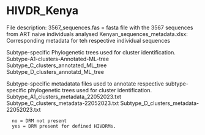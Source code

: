 # HIVDR_Kenya
File description:
3567_sequences.fas = fasta file with the 3567 sequences from ART naive individuals analysed 
Kenyan_sequences_metadata.xlsx: Corresponding metadata for teh respective individual sequences

Subtype-specific Phylogenetic trees used for cluster identification. 
      Subtype-A1-clusters-Annotated-ML-tree
      Subtype_C_clusters_annotated_ML_tree
      Subtype_D_clusters_annotatd_ML_tree

Subtype-specific metadatata files used to annotate respective subtype-specific phylogenetic trees used for cluster identification. 
      Subtype_A1_clusters_metadata_22052023.txt
      Subtype_C_clusters_metadata-22052023.txt
      Subtype_D_clusters_metadata-22052023.txt
      
      no = DRM not present
      yes = DRM present for defined HIVDRMs.

